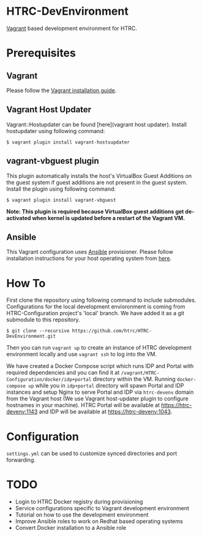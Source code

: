 
# HTRC-DevEnvironment

[Vagrant](https://www.vagrantup.com) based development environment for HTRC.

# Prerequisites

## Vagrant

Please follow the [Vagrant installation guide](https://www.vagrantup.com/docs/installation/).

## Vagrant Host Updater

Vagrant::Hostupdater can be found [here](vagrant host updater). Install hostupdater using following command:

```
$ vagrant plugin install vagrant-hostsupdater
```

## vagrant-vbguest plugin

This plugin automatically installs the host's VirtualBox Guest Additions on the guest system if guest additions are not present in the guest system. Install the plugin using following command:

```
$ vagrant plugin install vagrant-vbguest
```

**Note: This plugin is required because VirtualBox guest additions get de-activated when kernel is updated before a restart of the Vagrant VM.**

## Ansible

This Vagrant configuration uses [Ansible](https://www.ansible.com) provisioner. Please follow installation instructions for your host operating system from [here](http://docs.ansible.com/ansible/intro_installation.html).


# How To

First clone the repository using following command to include submodules. Configurations for the local development envioronment is coming from HTRC-Configuration project's 'local' branch. We have added it as a git submodule to this repository.

```
$ git clone --recursive https://github.com/htrc/HTRC-DevEnvironment.git
```

Then you can run ```vagrant up``` to create an instance of HTRC development environment locally and use ```vagrant ssh``` to log into the VM.

We have created a Docker Compose script which runs IDP and Portal with required dependencies and you can find it at ```/vagrant/HTRC-Configuration/docker/idp+portal``` directory within the VM. Running ```docker-compose up``` while you in ```idp+portal``` directory will spawn Portal and IDP instances and setup Nginx to serve Portal and IDP via ```htrc-devenv``` domain from the Vagrant host (We use Vagrant host-updater plugin to configure hostnames in your machine). HTRC Portal will be available at [https://htrc-devenv:1143](https://htrc-devenv:1143) and IDP will be available at [https://htrc-devenv:1043](https://htrc-devenv:1043).

# Configuration

```settings.yml``` can be used to customize synced directories and port forwarding.

# TODO

- Login to HTRC Docker registry during provisioning
- Service configurations specific to Vagrant development environment
- Tutorial on how to use the development environment
- Improve Ansible roles to work on Redhat based operating systems
- Convert Docker installation to a Ansible role
